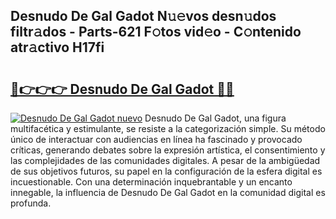 ## Desnudo De Gal Gadot N𝚞𝚎vos desn𝚞dos filtr𝚊dos - Parts-621 F𝚘tos vid𝚎o - C𝚘ntenido atr𝚊ctivo H17fi

# <h2><a href="http://mbbyuhc.tromn.icu/?c=Desnudo+De+Gal+Gadot">🔗👉👉👉 Desnudo De Gal Gadot 🔗🔗</a></h2>

[![Desnudo De Gal Gadot nuevo](https://i.imgur.com/pEAQMta.gif)](http://mbbyuhc.tromn.icu/?c=Desnudo+De+Gal+Gadot)
Desnudo De Gal Gadot, una figura multifacética y estimulante, se resiste a la categorización simple. Su método único de interactuar con audiencias en línea ha fascinado y provocado críticas, generando debates sobre la expresión artística, el consentimiento y las complejidades de las comunidades digitales. A pesar de la ambigüedad de sus objetivos futuros, su papel en la configuración de la esfera digital es incuestionable. Con una determinación inquebrantable y un encanto innegable, la influencia de Desnudo De Gal Gadot en la comunidad digital es profunda.
